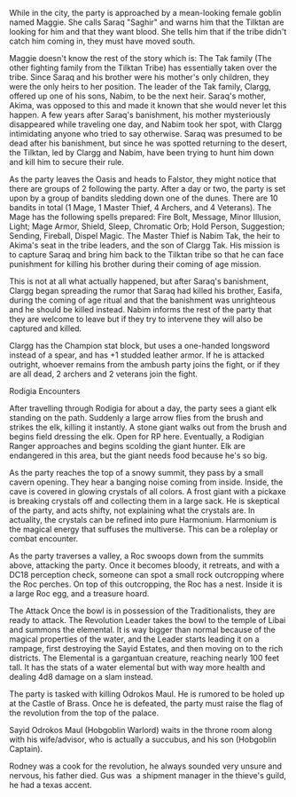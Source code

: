 While in the city, the party is approached by a mean-looking female goblin named Maggie. She calls Saraq "Saghir" and warns him that the Tilktan are looking for him and that they want blood. She tells him that if the tribe didn't catch him coming in, they must have moved south.

Maggie doesn't know the rest of the story which is: The Tak family (The other fighting family from the Tilktan Tribe) has essentially taken over the tribe. Since Saraq and his brother were his mother's only children, they were the only heirs to her position. The leader of the Tak family, Clargg, offered up one of his sons, Nabim, to be the next heir. Saraq's mother, Akima, was opposed to this and made it known that she would never let this happen. A few years after Saraq's banishment, his mother mysteriously disappeared while traveling one day, and Nabim took her spot, with Clargg intimidating anyone who tried to say otherwise. Saraq was presumed to be dead after his banishment, but since he was spotted returning to the desert, the Tilktan, led by Clargg and Nabim, have been trying to hunt him down and kill him to secure their rule.

As the party leaves the Oasis and heads to Falstor, they might notice that there are groups of 2 following the party. After a day or two, the party is set upon by a group of bandits sledding down one of the dunes. There are 10 bandits in total (1 Mage, 1 Master Thief, 4 Archers, and 4 Veterans). The Mage has the following spells prepared: Fire Bolt, Message, Minor Illusion, Light; Mage Armor, Shield, Sleep, Chromatic Orb; Hold Person, Suggestion; Sending, Fireball, Dispel Magic. The Master Thief is Nabim Tak, the heir to Akima's seat in the tribe leaders, and the son of Clargg Tak. His mission is to capture Saraq and bring him back to the Tilktan tribe so that he can face punishment for killing his brother during their coming of age mission.

This is not at all what actually happened, but after Saraq's banishment, Clargg began spreading the rumor that Saraq had killed his brother, Easifa, during the coming of age ritual and that the banishment was unrighteous and he should be killed instead. Nabim informs the rest of the party that they are welcome to leave but if they try to intervene they will also be captured and killed.

Clargg has the Champion stat block, but uses a one-handed longsword instead of a spear, and has +1 studded leather armor. If he is attacked outright, whoever remains from the ambush party joins the fight, or if they are all dead, 2 archers and 2 veterans join the fight.

Rodigia Encounters

After travelling through Rodigia for about a day, the party sees a giant elk standing on the path. Suddenly a large arrow flies from the brush and strikes the elk, killing it instantly. A stone giant walks out from the brush and begins field dressing the elk. Open for RP here. Eventually, a Rodigian Ranger approaches and begins scolding the giant hunter. Elk are endangered in this area, but the giant needs food because he's so big.

As the party reaches the top of a snowy summit, they pass by a small cavern opening. They hear a banging noise coming from inside. Inside, the cave is covered in glowing crystals of all colors. A frost giant with a pickaxe is breaking crystals off and collecting them in a large sack. He is skeptical of the party, and acts shifty, not explaining what the crystals are. In actuality, the crystals can be refined into pure Harmonium. Harmonium is the magical energy that suffuses the multiverse. This can be a roleplay or combat encounter.

As the party traverses a valley, a Roc swoops down from the summits above, attacking the party. Once it becomes bloody, it retreats, and with a DC18 perception check, someone can spot a small rock outcropping where the Roc perches. On top of this outcropping, the Roc has a nest. Inside it is a large Roc egg, and a treasure hoard.

The Attack
Once the bowl is in possession of the Traditionalists, they are ready to attack. The Revolution Leader takes the bowl to the temple of Libai and summons the elemental. It is way bigger than normal because of the magical properties of the water, and the Leader starts leading it on a rampage, first destroying the Sayid Estates, and then moving on to the rich districts. The Elemental is a gargantuan creature, reaching nearly 100 feet tall. It has the stats of a water elemental but with way more health and dealing 4d8 damage on a slam instead.

The party is tasked with killing Odrokos Maul. He is rumored to be holed up at the Castle of Brass. Once he is defeated, the party must raise the flag of the revolution from the top of the palace.

Sayid Odrokos Maul (Hobgoblin Warlord) waits in the throne room along with his wife/advisor, who is actually a succubus, and his son (Hobgoblin Captain).

Rodney was a cook for the revolution, he always sounded very unsure and nervous, his father died. Gus was  a shipment manager in the thieve's guild, he had a texas accent.